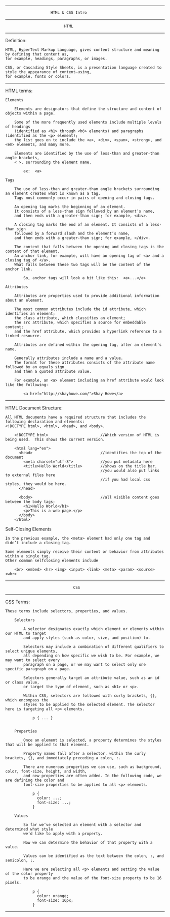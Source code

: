 -----------------------------------------------------------------------

                        HTML & CSS Intro

-----------------------------------------------------------------------

                              HTML

-----------------------------------------------------------------------

Definition:

    HTML, HyperText Markup Language, gives content structure and meaning by defining that content as, 
    for example, headings, paragraphs, or images. 

    CSS, or Cascading Style Sheets, is a presentation language created to style the appearance of content—using, 
    for example, fonts or colors.

-----------------------------------------------------------------------

HTML terms:

    Elements

        Elements are designators that define the structure and content of objects within a page. 
        
        Some of the more frequently used elements include multiple levels of headings 
        (identified as <h1> through <h6> elements) and paragraphs (identified as the <p> element); 
        the list goes on to include the <a>, <div>, <span>, <strong>, and <em> elements, and many more.

        Elements are identified by the use of less-than and greater-than angle brackets, 
        < >, surrounding the element name.
        
            ex:  <a>
        
    Tags

        The use of less-than and greater-than angle brackets surrounding an element creates what is known as a tag. 
        Tags most commonly occur in pairs of opening and closing tags.

        An opening tag marks the beginning of an element. 
        It consists of a less-than sign followed by an element’s name, 
        and then ends with a greater-than sign; for example, <div>.

        A closing tag marks the end of an element. It consists of a less-than sign 
        followed by a forward slash and the element’s name, 
        and then ends with a greater-than sign; for example, </div>.

        The content that falls between the opening and closing tags is the content of that element. 
        An anchor link, for example, will have an opening tag of <a> and a closing tag of </a>. 
        What falls between these two tags will be the content of the anchor link.

            So, anchor tags will look a bit like this:  <a>...</a>

    Attributes

        Attributes are properties used to provide additional information about an element. 
        
        The most common attributes include the id attribute, which identifies an element; 
        the class attribute, which classifies an element; 
        the src attribute, which specifies a source for embeddable content; 
        and the href attribute, which provides a hyperlink reference to a linked resource.

        Attributes are defined within the opening tag, after an element’s name. 
        
        Generally attributes include a name and a value. 
        The format for these attributes consists of the attribute name followed by an equals sign 
        and then a quoted attribute value. 
        
        For example, an <a> element including an href attribute would look like the following:
        
            <a href="http://shayhowe.com/">Shay Howe</a>
            
-----------------------------------------------------------------------

HTML Document Structure:

    All HTML documents have a required structure that includes the following declaration and elements: 
    <!DOCTYPE html>, <html>, <head>, and <body>.
    
        <!DOCTYPE html>                       //Which version of HTML is being used.  This shows the current version.
        
        <html lang="en">
          <head>                              //identifies the top of the document
            <meta charset="utf-8">            //you put metadata here
            <title>Hello World</title>        //shows on the title bar.
                                              //you would also put links to external files here
                                              //if you had local css styles, they would be here.
          </head> 
          
          <body>                              //all visible content goes between the body tags;
            <h1>Hello World</h1>
            <p>This is a web page.</p>
          </body>
        </html>


Self-Closing Elements

    In the previous example, the <meta> element had only one tag and didn’t include a closing tag. 
    
    Some elements simply receive their content or behavior from attributes within a single tag. 
    Other common selfclosing elements include

        <br> <embed> <hr> <img> <input> <link> <meta> <param> <source> <wbr>

-----------------------------------------------------------------------

                                  CSS

-----------------------------------------------------------------------

CSS Terms:

    These terms include selectors, properties, and values.
    
        Selectors

            A selector designates exactly which element or elements within our HTML to target 
            and apply styles (such as color, size, and position) to. 
            
            Selectors may include a combination of different qualifiers to select unique elements, 
            all depending on how specific we wish to be. For example, we may want to select every 
            paragraph on a page, or we may want to select only one specific paragraph on a page.

            Selectors generally target an attribute value, such as an id or class value, 
            or target the type of element, such as <h1> or <p>.

            Within CSS, selectors are followed with curly brackets, {}, which encompass the 
            styles to be applied to the selected element. The selector here is targeting all <p> elements.
            
                p { ... }

        
        Properties

            Once an element is selected, a property determines the styles that will be applied to that element. 
            
            Property names fall after a selector, within the curly brackets, {}, and immediately preceding a colon, :. 
            
            There are numerous properties we can use, such as background, color, font-size, height, and width, 
            and new properties are often added. In the following code, we are defining the color and 
            font-size properties to be applied to all <p> elements.
            
                p {
                  color: ...;
                  font-size: ...;
                }

        Values

            So far we’ve selected an element with a selector and determined what style 
            we’d like to apply with a property. 
            
            Now we can determine the behavior of that property with a value. 
            
            Values can be identified as the text between the colon, :, and semicolon, ;. 
            
            Here we are selecting all <p> elements and setting the value of the color property 
            to be orange and the value of the font-size property to be 16 pixels.
            
                p {
                  color: orange;
                  font-size: 16px;
                }
                      
-----------------------------------------------------------------------









